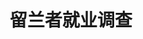 ---
title: "留兰者就业调查"

description: "就业是最大的民生，也是经济发展中举重若轻的环节。就业一端连着的是民众的“饭碗”，另一端衡量的是社会经济发展水平。"
# 1. To ensure Netlify triggers a build on our exampleSite instance, we need to change a file in the exampleSite directory.
theme_version: '2.8.2'
cascade:
  featured_image: '/images/6.jpg'
---